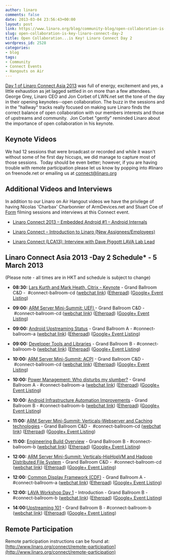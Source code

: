 ```yaml
---
author: linaro
comments: false
date: 2013-03-04 23:56:43+00:00
layout: post
link: https://www.linaro.org/blog/community-blog/open-collaboration-is-key-linaro-connect-day-2/
slug: open-collaboration-is-key-linaro-connect-day-2
title: Open Collaboration...is Key! Linaro Connect Day 2
wordpress_id: 2528
categories:
- blog
tags:
- Community
- Connect Events
- Hangouts on Air
---
```


[Day 1 of Linaro Connect Asia 2013](http://www.linaro.org/linaro-blog/2013/03/04/welcome-to-linaro-connect-asia-2013/) was full of energy, excitement and yes, a little exhaustion as jet lagged settled in on more than a few attendees.  George Grey, Linaro CEO and Jon Corbet of LWN.net set the tone of the day in their opening keynotes--open collaboration. The buzz in the sessions and in the "hallway" tracks really focused on making sure Linaro finds the correct balance of open collaboration with our members interests and those of upstreams and community.  Jon Corbet "gently" reminded Linaro about the importance of open collaboration in his keynote.


## Keynote Videos





We had 12 sessions that were broadcast or recorded and while it wasn't without some of he first day hiccups, we did manage to capture most of those sessions.  Today should be even better; however, if you are having trouble with remote participation please let us know by popping into #linaro on freenode.net or emailing us at [connect@linaro.org](mailto:connect@linaro.org)


## Additional Videos and Interviews


In addition to our Linaro on Air Hangout videos we have the privilege of having Nicolas 'Charbax' Charbonnier of ArmDevices.net and Stuart Coe of [Form](http://formcoms.co.uk/) filming sessions and interviews at this Connect event.




  * [Linaro Connect 2013 – Embedded Android #1 – Android Internals](http://armdevices.net/2013/03/04/linaro-connect-2013-embedded-android-1-android-internals/)


  * [Linaro Connect – Introduction to Linaro (New Assignees/Employees)](http://armdevices.net/2013/03/04/linaro-connect-introduction-to-linaro-new-assigneesemployees/)


  * [Linaro Connect (LCA13): Interview with Dave Piggott LAVA Lab Lead](http://www.youtube.com/watch?v=sn2M7lw7RdU)




## Linaro Connect Asia 2013 -Day 2 Schedule* - 5 March 2013


(Please note - all times are in HKT and schedule is subject to change)




  * **08:30:** [Lars Kurth and Mark Heath, Citrix - Keynote](http://lca-13.zerista.com/event/member/72404) - Grand Ballroom C&D -  #connect-ballroom-cd ([webchat link](http://bit.ly/ZEmR2C)) ([Etherpad](http://pad.linaro.org/Lars-Kurth-and-Mark-Heath-Citrix-Keynote)) ([Google+ Event Listing](https://plus.google.com/events/c1dtucrb1mf6djh1cf9cvc8rgc4))




  * **09:00:** [ARM Server Mini-Summit: UEFI ](http://lca-13.zerista.com/event/member/72366)- Grand Ballroom C&D -  #connect-ballroom-cd ([webchat link](http://bit.ly/ZEmR2C)) ([Etherpad](http://pad.linaro.org/ARM-Server-Mini-Summit-UEFI)) ([Google+ Event Listing](https://plus.google.com/events/ci418urp9aj9c4engqvf1mmav1k))




  * **09:00:** [Android Upstreaming Status](http://lca-13.zerista.com/event/member/72347) - Grand Ballroom A - #connect-ballroom-a ([webchat link](http://bit.ly/1459EAx)) ([Etherpad](http://pad.linaro.org/Android-Upstreaming-Status)) ([Google+ Event Listing](https://plus.google.com/events/cibto2gko90vt35qvflhm1jo3g0))




  * **09:00:** [Developer Tools and Libraries](http://lca-13.zerista.com/event/member/72375) - Grand Ballroom B - #connect-ballroom-b ([webchat link](http://bit.ly/12easrG)) ([Etherpad](http://pad.linaro.org/Developer-Tools-and-Libraries)) ([Google+ Event Listing](https://plus.google.com/events/cakdem0gmqkfben36m8cdnna0lg))




  * **10:00:** [ARM Server Mini-Summit: ACPI](http://lca-13.zerista.com/event/member/72367) - Grand Ballroom C&D -  #connect-ballroom-cd ([webchat link](http://bit.ly/ZEmR2C)) ([Etherpad](http://pad.linaro.org/ARM-Server-Mini-Summit-ACPI)) ([Google+ Event Listing](https://plus.google.com/events/c1mflvk6nmq7mj5m6n6l8ggaa48))




  * **10:00:** [Power Management: Who disturbs my slumber?](http://lca-13.zerista.com/event/member/72365) - Grand Ballroom A - #connect-ballroom-a ([webchat link](http://bit.ly/1459EAx)) ([Etherpad](http://pad.linaro.org/Power-Management-Who-disturbs-my-slumber)) ([Google+ Event Listing](https://plus.google.com/events/c35p5i8ss5ejpmnp5m5g4a6m7g4))




  * **10:00:** [Android Infrastructure Automation Improvements](http://lca-13.zerista.com/event/member/72380) - Grand Ballroom B - #connect-ballroom-b ([webchat link](http://bit.ly/12easrG)) ([Etherpad](http://pad.linaro.org/Android-Infrastructure-Automation-Improvements)) ([Google+ Event Listing](https://plus.google.com/events/cjjngaut3p25pk2fvcj3n489qcs))




  * **11:00:** [ARM Server Mini-Summit: Verticals-Webserver and Caching technologies](http://lca-13.zerista.com/event/member/72368) - Grand Ballroom C&D -  #connect-ballroom-cd ([webchat link](http://bit.ly/ZEmR2C)) ([Etherpad](http://pad.linaro.org/ARM-Server-Mini-Summit-Verticals-Webserver-and-Caching-technologies)) ([Google+ Event Listing](https://plus.google.com/events/ck1le5e8a257cilb8klg9heplo0))




  * **11:00:** [Engineering Build Overview](http://lca-13.zerista.com/event/member/72393) - Grand Ballroom B - #connect-ballroom-b ([webchat link](http://bit.ly/12easrG)) ([Etherpad](http://pad.linaro.org/Engineering-Build-Overview)) ([Google+ Event Listing](https://plus.google.com/events/cpghbrqbt27uftdgsslsoclriks))




  * **12:00:** [ARM Server Mini-Summit: Verticals-HipHopVM and Hadoop Distributed File System](http://lca-13.zerista.com/event/member/72413) - Grand Ballroom C&D -  #connect-ballroom-cd ([webchat link](http://bit.ly/ZEmR2C)) ([Etherpad](http://pad.linaro.org/ARM-Server-Mini-Summit-Verticals-HipHopVM-and-Hadoop-Distributed-File-System)) ([Google+ Event Listing](https://plus.google.com/events/ciu7ro5upa09ebu9j4sj3s98hdc))




  * **12:00:** [Common Display Framework (CDF)](http://lca-13.zerista.com/event/member/72389) - Grand Ballroom A - #connect-ballroom-a ([webchat link](http://bit.ly/1459EAx)) ([Etherpad](http://pad.linaro.org/Common-Display-Framework-CDF)) ([Google+ Event Listing](https://plus.google.com/events/cqihinkhjcg4lgtvk5sl5sscnr0))




  * **12:00:** [LAVA Workshop Day 1](http://lca-13.zerista.com/event/member/72489) - Introduction - Grand Ballroom B - #connect-ballroom-b ([webchat link](http://bit.ly/12easrG)) ([Etherpad](http://pad.linaro.org/LAVA-Workshop-Day-1)) ([Google+ Event Listing](https://plus.google.com/events/ck8118p3a4dmb2em8jccmirh6ms))




  * **14:00:**[Upstreaming 101](http://lca-13.zerista.com/event/member/72401) - Grand Ballroom B - #connect-ballroom-b ([webchat link](http://bit.ly/12easrG)) ([Etherpad](http://pad.linaro.org/Upstreaming-101)) ([Google+ Event Listing](https://plus.google.com/events/cvsr3cv166ue16pbak84lu6bv3s))




## Remote Participation


Remote participation instructions can be found at: [http://www.linaro.org/connect/remote-participation](http://www.linaro.org/connect/remote-participation)
